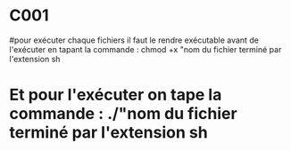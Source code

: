 # C001

#pour exécuter chaque fichiers il faut le rendre exécutable avant de l'exécuter en tapant la commande : chmod +x "nom du fichier terminé par l'extension  sh
# Et pour l'exécuter on tape la commande : ./"nom du fichier terminé par l'extension  sh
